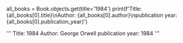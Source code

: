 all_books = Book.objects.get(title='1984')
print(f'Title: {all_books[0].title}\nAuthor: {all_books[0].author}\npublication year: {all_books[0].publication_year}')

'''
Title: 1984
Author: George Orwell
publication year: 1984
'''